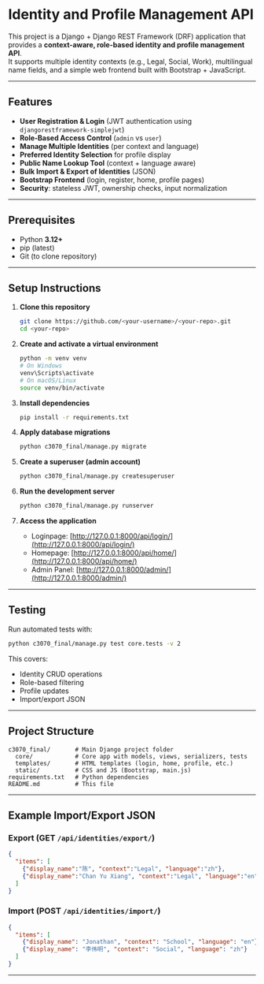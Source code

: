 # Identity and Profile Management API

This project is a Django + Django REST Framework (DRF) application that provides a **context-aware, role-based identity and profile management API**.  
It supports multiple identity contexts (e.g., Legal, Social, Work), multilingual name fields, and a simple web frontend built with Bootstrap + JavaScript.

---

## Features
- **User Registration & Login** (JWT authentication using `djangorestframework-simplejwt`)
- **Role-Based Access Control** (`admin` vs `user`)
- **Manage Multiple Identities** (per context and language)
- **Preferred Identity Selection** for profile display
- **Public Name Lookup Tool** (context + language aware)
- **Bulk Import & Export of Identities** (JSON)
- **Bootstrap Frontend** (login, register, home, profile pages)
- **Security**: stateless JWT, ownership checks, input normalization

---

## Prerequisites
- Python **3.12+**
- pip (latest)
- Git (to clone repository)

---

## Setup Instructions

1. **Clone this repository**
   ```bash
   git clone https://github.com/<your-username>/<your-repo>.git
   cd <your-repo>
   ```

2. **Create and activate a virtual environment**
   ```bash
   python -m venv venv
   # On Windows
   venv\Scripts\activate
   # On macOS/Linux
   source venv/bin/activate
   ```

3. **Install dependencies**
   ```bash
   pip install -r requirements.txt
   ```

4. **Apply database migrations**
   ```bash
   python c3070_final/manage.py migrate
   ```

5. **Create a superuser (admin account)**
   ```bash
   python c3070_final/manage.py createsuperuser
   ```

6. **Run the development server**
   ```bash
   python c3070_final/manage.py runserver
   ```

7. **Access the application**
   - Loginpage: [http://127.0.0.1:8000/api/login/](http://127.0.0.1:8000/api/login/)  
   - Homepage: [http://127.0.0.1:8000/api/home/](http://127.0.0.1:8000/api/home/)  
   - Admin Panel: [http://127.0.0.1:8000/admin/](http://127.0.0.1:8000/admin/)

---

## Testing

Run automated tests with:

```bash
python c3070_final/manage.py test core.tests -v 2
```

This covers:
- Identity CRUD operations
- Role-based filtering
- Profile updates
- Import/export JSON

---

## Project Structure
```
c3070_final/       # Main Django project folder
  core/            # Core app with models, views, serializers, tests
  templates/       # HTML templates (login, home, profile, etc.)
  static/          # CSS and JS (Bootstrap, main.js)
requirements.txt   # Python dependencies
README.md          # This file
```

---

## Example Import/Export JSON

### Export (GET `/api/identities/export/`)
```json
{
  "items": [
    {"display_name":"陈", "context":"Legal", "language":"zh"},
    {"display_name":"Chan Yu Xiang", "context":"Legal", "language":"en"}
  ]
}
```

### Import (POST `/api/identities/import/`)
```json
{
  "items": [
    {"display_name": "Jonathan", "context": "School", "language": "en"},
    {"display_name": "李伟明", "context": "Social", "language": "zh"}
  ]
}
```

---

